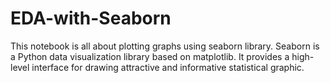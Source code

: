 # EDA-with-Seaborn
This notebook is all about plotting graphs using seaborn library. Seaborn is a Python data visualization library based on matplotlib. It provides a high-level interface for drawing attractive and informative statistical graphic.
